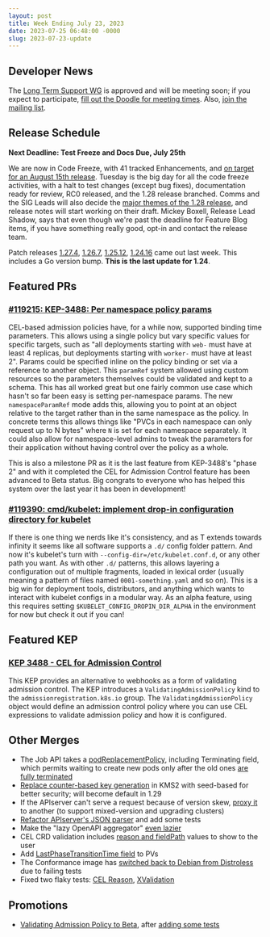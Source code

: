 ```yaml
---
layout: post
title: Week Ending July 23, 2023
date: 2023-07-25 06:48:00 -0000
slug: 2023-07-23-update
---
```


## Developer News

The [Long Term Support WG](https://github.com/kubernetes/community/tree/master/wg-lts) is approved and will be meeting soon; if you expect to participate, [fill out the Doodle for meeting times](https://doodle.com/meeting/participate/id/aO8GpwGb).  Also, [join the mailing list](https://groups.google.com/a/kubernetes.io/g/wg-lts).

## Release Schedule

**Next Deadline: Test Freeze and Docs Due, July 25th**

We are now in Code Freeze, with 41 tracked Enhancements, and [on target for an August 15th release](https://groups.google.com/a/kubernetes.io/g/dev/c/sfWsGw_RcQE).  Tuesday is the big day for all the code freeze activities, with a halt to test changes (except bug fixes), documentation ready for review, RC0 released, and the 1.28 release branched.  Comms and the SIG Leads will also decide the [major themes of the 1.28 release](https://github.com/kubernetes/sig-release/discussions/2271), and release notes will start working on their draft.  Mickey Boxell, Release Lead Shadow, says that even though we're past the deadline for Feature Blog items, if you have something really good, opt-in and contact the release team.

Patch releases [1.27.4](https://github.com/kubernetes/kubernetes/blob/master/CHANGELOG/CHANGELOG-1.27.md), [1.26.7](https://github.com/kubernetes/kubernetes/blob/master/CHANGELOG/CHANGELOG-1.26.md), [1.25.12](https://github.com/kubernetes/kubernetes/blob/master/CHANGELOG/CHANGELOG-1.25.md), [1.24.16](https://github.com/kubernetes/kubernetes/blob/master/CHANGELOG/CHANGELOG-1.24.md) came out last week. This includes a Go version bump.  **This is the last update for 1.24**.

## Featured PRs

### [#119215: KEP-3488: Per namespace policy params](https://github.com/kubernetes/kubernetes/pull/119215)

CEL-based admission policies have, for a while now, supported binding time parameters. This allows using a single policy but vary specific values for specific targets, such as "all deployments starting with `web-` must have at least 4 replicas, but deployments starting with `worker-` must have at least 2". Params could be specified inline on the policy binding or set via a reference to another object. This `paramRef` system allowed using custom resources so the parameters themselves could be validated and kept to a schema. This has all worked great but one fairly common use case which hasn't so far been easy is setting per-namespace params. The new `namespaceParamRef` mode adds this, allowing you to point at an object relative to the target rather than in the same namespace as the policy. In concrete terms this allows things like "PVCs in each namespace can only request up to N bytes" where `N` is set for each namespace separately. It could also allow for namespace-level admins to tweak the parameters for their application without having control over the policy as a whole.

This is also a milestone PR as it is the last feature from KEP-3488's "phase 2" and with it completed the CEL for Admission Control feature has been advanced to Beta status. Big congrats to everyone who has helped this system over the last year it has been in development!

### [#119390: cmd/kubelet: implement drop-in configuration directory for kubelet](https://github.com/kubernetes/kubernetes/pull/119390)

If there is one thing we nerds like it's consistency, and as T extends towards infinity it seems like all software supports a `.d/` config folder pattern. And now it's kubelet's turn with `--config-dir=/etc/kubelet.conf.d`, or any other path you want. As with other `.d/` patterns, this allows layering a configuration out of multiple fragments, loaded in lexical order (usually meaning a pattern of files named `0001-something.yaml` and so on). This is a big win for deployment tools, distributors, and anything which wants to interact with kubelet configs in a modular way. As an alpha feature, using this requires setting `$KUBELET_CONFIG_DROPIN_DIR_ALPHA` in the environment for now but check it out if you can!

## Featured KEP

### [KEP 3488 - CEL for Admission Control](https://github.com/kubernetes/enhancements/tree/master/keps/sig-api-machinery/3488-cel-admission-control)

This KEP provides an alternative to webhooks as a form of validating admission control. The KEP introduces a `ValidatingAdmissionPolicy` kind to the `admissionregistration.k8s.io` group. The `ValidatingAdmissionPolicy` object would define an admission control policy where you can use CEL expressions to validate admission policy and how it is configured.

## Other Merges

* The Job API takes a [podReplacementPolicy](https://github.com/kubernetes/kubernetes/pull/119301), including Terminating field, which permits waiting to create new pods only after the old ones [are fully terminated](https://github.com/kubernetes/kubernetes/pull/117015)
* [Replace counter-based key generation](https://github.com/kubernetes/kubernetes/pull/118828) in KMS2 with seed-based for better security; will become default in 1.29
* If the APIserver can't serve a request because of version skew, [proxy it](https://github.com/kubernetes/kubernetes/pull/117740) to another (to support mixed-version and upgrading clusters)
* [Refactor APIserver's JSON parser](https://github.com/kubernetes/kubernetes/pull/119453) and add some tests
* Make the "lazy OpenAPI aggregator" [even lazier](https://github.com/kubernetes/kubernetes/pull/118212)
* CEL CRD validation includes [reason and fieldPath](https://github.com/kubernetes/kubernetes/pull/118041) values to show to the user
* Add [LastPhaseTransitionTime field](https://github.com/kubernetes/kubernetes/pull/116469) to PVs
* The Conformance image has [switched back to Debian from Distroless](https://github.com/kubernetes/kubernetes/pull/119422) due to failing tests
* Fixed two flaky tests: [CEL Reason](https://github.com/kubernetes/kubernetes/pull/119543), [XValidation](https://github.com/kubernetes/kubernetes/pull/119510)

## Promotions

* [Validating Admission Policy to Beta](https://github.com/kubernetes/kubernetes/pull/118644), after [adding some tests](https://github.com/kubernetes/kubernetes/pull/119409)
